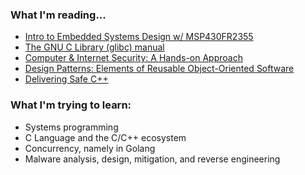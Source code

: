 ### What I'm reading...

- [Intro to Embedded Systems Design w/ MSP430FR2355](https://www.youtube.com/playlist?list=PL643xA3Ie_EuHoNV7AgvJXq-z1hrE8vsm)
- [The GNU C Library (glibc) manual](https://sourceware.org/glibc/manual/latest/html_mono/libc.html)
- [Computer & Internet Security: A Hands-on Approach](https://www.amazon.com/Computer-Internet-Security-Hands-Approach/dp/1733003932)
- [Design Patterns: Elements of Reusable Object-Oriented Software](https://a.co/d/03npFpQE)
- [Delivering Safe C++](https://github.com/CppCon/CppCon2023/blob/main/Presentations/Plenary_Delivering_Safe_Cpp.pdf)

### What I'm trying to learn:

- Systems programming
- C Language and the C/C++ ecosystem
- Concurrency, namely in Golang
- Malware analysis, design, mitigation, and reverse engineering
